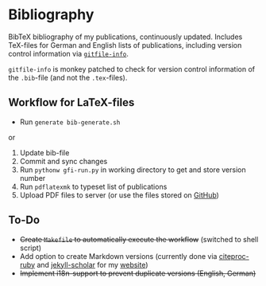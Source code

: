 # Bibliography
BibTeX bibliography of my publications, continuously updated. Includes TeX-files for German and English lists of publications, including version control information via [`gitfile-info`](https://www.ctan.org/pkg/gitfile-info?lang=de). 

`gitfile-info` is monkey patched to check for version control information of the `.bib`-file (and not the `.tex`-files).

## Workflow for LaTeX-files
* Run `generate bib-generate.sh`

or

1. Update bib-file
2. Commit and sync changes
3. Run `pythonw gfi-run.py` in working directory to get and store version number
4. Run `pdflatexmk` to typeset list of publications
5. Upload PDF files to server (or use the files stored on [GitHub](https://www.github.com))

## To-Do
* ~~Create `Makefile` to automatically execute the workflow~~ (switched to shell script)
* Add option to create Markdown versions (currently done via [citeproc-ruby](https://github.com/inukshuk/citeproc-ruby) and [jekyll-scholar](https://github.com/inukshuk/jekyll-scholar) for my [website](https://www.stefangroth.com/publications))
* ~~Implement i18n-support to prevent duplicate versions (English, German)~~ 
